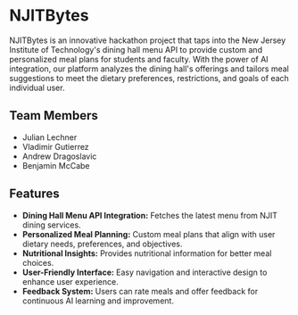 # NJITBytes

NJITBytes is an innovative hackathon project that taps into the New Jersey Institute of Technology's dining hall menu API to provide custom and personalized meal plans for students and faculty. With the power of AI integration, our platform analyzes the dining hall's offerings and tailors meal suggestions to meet the dietary preferences, restrictions, and goals of each individual user.

## Team Members
- Julian Lechner
- Vladimir Gutierrez
- Andrew Dragoslavic
- Benjamin McCabe

## Features
- **Dining Hall Menu API Integration:** Fetches the latest menu from NJIT dining services.
- **Personalized Meal Planning:** Custom meal plans that align with user dietary needs, preferences, and objectives.
- **Nutritional Insights:** Provides nutritional information for better meal choices.
- **User-Friendly Interface:** Easy navigation and interactive design to enhance user experience.
- **Feedback System:** Users can rate meals and offer feedback for continuous AI learning and improvement.
